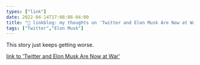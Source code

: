 ```yaml
---
types: ["link"]
date: 2022-04-14T17:08:08-04:00
title: "🔗 linkblog: my thoughts on 'Twitter and Elon Musk Are Now at War'"
tags: ["Twitter","Elon Musk"]
---
```

This story just keeps getting worse.
 
[link to 'Twitter and Elon Musk Are Now at War'](https://www.vice.com/en/article/jgm3pk/twitter-and-elon-musk-are-now-at-war)
